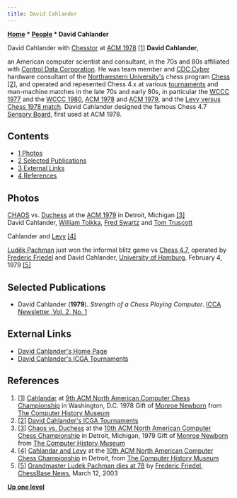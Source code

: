 ```yaml
---
title: David Cahlander
---
```

**[Home](Home "Home") * [People](People "People") * David Cahlander**

[](http://www.computerhistory.org/chess/full_record.php?iid=stl-430b9bbdb49fc) David Cahlander with [Chesstor](</Chess_(Program)#Chesstor> "Chess (Program)") at [ACM 1978](ACM_1978 "ACM 1978") <a id="cite-note-1" href="#cite-ref-1">[1]</a>
**David Cahlander**,

an American computer scientist and consultant, in the 70s and 80s affiliated with [Control Data Corporation](https://en.wikipedia.org/wiki/Control_Data_Corporation). He was team member and [CDC Cyber](CDC_Cyber "CDC Cyber") hardware consultant of the [Northwestern University's](Northwestern_University "Northwestern University") chess program [Chess](</Chess_(Program)> "Chess (Program)") <a id="cite-note-2" href="#cite-ref-2">[2]</a>, and operated and repesented Chess 4.x at various [tournaments](Tournaments_and_Matches "Tournaments and Matches") and man-machine matches in the late 70s and early 80s, in particular the [WCCC 1977](WCCC_1977 "WCCC 1977") and the [WCCC 1980](WCCC_1980 "WCCC 1980"), [ACM 1978](ACM_1978 "ACM 1978") and [ACM 1979](ACM_1979 "ACM 1979"), and the [Levy versus Chess 1978 match](Levy_versus_Chess_1978 "Levy versus Chess 1978"). David Cahlander designed the famous Chess 4.7 [Sensory Board](Sensory_Board "Sensory Board"), first used at ACM 1978.

## Contents

- [1 Photos](#photos)
- [2 Selected Publications](#selected-publications)
- [3 External Links](#external-links)
- [4 References](#references)

## Photos

[](http://www.computerhistory.org/chess/full_record.php?iid=stl-430b9bbe2be7f)
[CHAOS](CHAOS "CHAOS") vs. [Duchess](Duchess "Duchess") at the [ACM 1979](ACM_1979 "ACM 1979") in Detroit, Michigan <a id="cite-note-3" href="#cite-ref-3">[3]</a>\
David Cahlander, [William Toikka](William_Toikka "William Toikka"), [Fred Swartz](Fred_Swartz "Fred Swartz") and [Tom Truscott](Tom_Truscott "Tom Truscott")

[](http://www.computerhistory.org/chess/full_record.php?iid=stl-430b9bbe35ab2)
Cahlander and [Levy](David_Levy "David Levy") <a id="cite-note-4" href="#cite-ref-4">[4]</a>

[](File:Pachman05.jpg)
[Luděk Pachman](https://en.wikipedia.org/wiki/Lud%C4%9Bk_Pachman) just won the informal blitz game vs [Chess 4.7](</Chess_(Program)> "Chess (Program)"), operated by\
[Frederic Friedel](Frederic_Friedel "Frederic Friedel") and David Cahlander, [University of Hamburg](University_of_Hamburg "University of Hamburg"), February 4, 1979 <a id="cite-note-5" href="#cite-ref-5">[5]</a>

## Selected Publications

- David Cahlander (**1979**). *Strength of a Chess Playing Computer*. [ICCA Newsletter, Vol. 2, No. 1](ICGA_Journal#2_1 "ICGA Journal")

## External Links

- [David Cahlander's Home Page](http://cahlander.com/)
- [David Cahlander's ICGA Tournaments](https://www.game-ai-forum.org/icga-tournaments/person.php?id=434)

## References

1. <a id="cite-ref-1" href="#cite-note-1">[1]</a> [Cahlandar](http://www.computerhistory.org/chess/full_record.php?iid=stl-430b9bbdb49fc) at [9th ACM North American Computer Chess Championship](ACM_1978 "ACM 1978") in Washington, D.C. 1978 Gift of [Monroe Newborn](Monroe_Newborn "Monroe Newborn") from [The Computer History Museum](The_Computer_History_Museum "The Computer History Museum")
1. <a id="cite-ref-2" href="#cite-note-2">[2]</a> [David Cahlander's ICGA Tournaments](https://www.game-ai-forum.org/icga-tournaments/person.php?id=434)
1. <a id="cite-ref-3" href="#cite-note-3">[3]</a> [Chaos vs. Duchess](http://www.computerhistory.org/chess/full_record.php?iid=stl-430b9bbe2be7f) at the [10th ACM North American Computer Chess Championship](ACM_1979 "ACM 1979") in Detroit, Michigan, 1979 Gift of [Monroe Newborn](Monroe_Newborn "Monroe Newborn") from [The Computer History Museum](The_Computer_History_Museum "The Computer History Museum")
1. <a id="cite-ref-4" href="#cite-note-4">[4]</a> [Cahlandar and Levy](http://www.computerhistory.org/chess/full_record.php?iid=stl-430b9bbe35ab2) at the [10th ACM North American Computer Chess Championship](ACM_1979 "ACM 1979") in Detroit, from [The Computer History Museum](The_Computer_History_Museum "The Computer History Museum")
1. <a id="cite-ref-5" href="#cite-note-5">[5]</a> [Grandmaster Ludek Pachman dies at 78](https://en.chessbase.com/post/grandmaster-ludek-pachman-dies-at-78) by [Frederic Friedel](Frederic_Friedel "Frederic Friedel"), [ChessBase News](ChessBase "ChessBase"), March 12, 2003

**[Up one level](People "People")**

